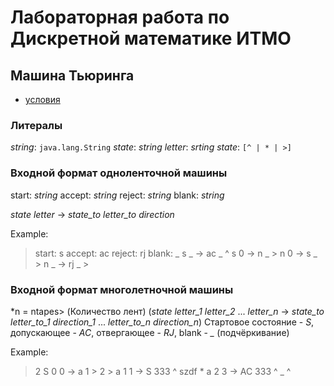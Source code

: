 # Лабораторная работа по Дискретной математике ИТМО
## Машина Тьюринга
- [условия](problems.pdf)

### Литералы
*string*: `java.lang.String`
*state*: *string*
*letter*: *srting*
*state*: `[^ | * | >]`

### Входной формат одноленточной машины
start: *string*
accept: *string*
reject: *string*
blank: *string*

*state* *letter* -> *state_to* *letter_to* *direction*

Example:
> start: s
> accept: ac
> reject: rj
> blank: _
> s _ -> ac _ ^
> s 0 -> n _ >
> n 0 -> s _ >
> n _ -> rj _ >

	
### Входной формат многолетночной машины

*n = ntapes> (Количество лент)
(*state* *letter_1* *letter_2* ... *letter_n* -> *state_to* *letter_to_1* *direction_1* ... *letter_to_n* *direction_n*)
Стартовое состояние - *S*, допускающее - *AC*, отвергающее - *RJ*, blank - *_* (подчёркивание)

Example:
> 2
> S 0 0 -> a 1 > 2 >
> a 1 1 -> S 333 ^ szdf *
> a 2 3 -> AC 333 ^ _ ^ 